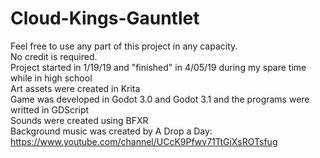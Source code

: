 # Cloud-Kings-Gauntlet
Feel free to use any part of this project in any capacity.  
No credit is required.  
Project started in 1/19/19 and "finished" in 4/05/19 during my spare time while in high school  
Art assets were created in Krita  
Game was developed in Godot 3.0 and Godot 3.1 and the programs were writted in GDScript   
Sounds were created using BFXR  
Background music was created by A Drop a Day: https://www.youtube.com/channel/UCcK9Pfwv71TtGiXsROTsfug 

